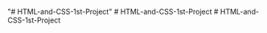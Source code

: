 "# HTML-and-CSS-1st-Project" 
#   H T M L - a n d - C S S - 1 s t - P r o j e c t  
 #   H T M L - a n d - C S S - 1 s t - P r o j e c t  
 